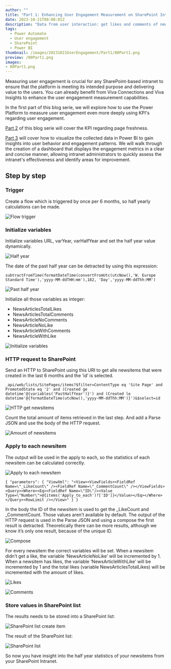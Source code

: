 ```yaml
---
author: ""
title: "Part 1: Enhancing User Engagement Measurement on SharePoint Intranets with Power Platform"
date: 2023-10-21T00:00:01Z
description: "Data from user interaction: get likes and comments of news items"
tags:
  - Power Automate
  - User engagement
  - SharePoint
  - Power BI
thumbnail: /images/20231021UserEngagement/Part1/00Part1.png
preview: /00Part1.png
images:
- 00Part1.png
---
```


Measuring user engagement is crucial for any SharePoint-based intranet to ensure that the platform is meeting its intended purpose and delivering value to the users. You can already benefit from Viva Connections and Viva Insights to enhance the user engagement measurement capabilities.

In the first part of this blog serie, we will explore how to use the Power Platform to measure user engagement even more deeply using KPI's regarding user engagement.

[Part 2](/BlogBytes/blog/20231021-userengagement-part2) of this blog serie will cover the KPI regarding page freshness. 

[Part 3](/BlogBytes/blog//20231021-userengagement-part3) will cover how to visualize the collected data in Power BI to gain insights into user behavior and engagement patterns. We will walk through the creation of a dashboard that displays the engagement metrics in a clear and concise manner, allowing intranet administrators to quickly assess the intranet's effectiveness and identify areas for improvement.

## Step by step
### Trigger
Create a flow which is triggered by once per 6 months, so half yearly calculations can be made.

![Flow trigger](/images/20231021UserEngagement/Part1/1-recurrence.png)

### Initialize variables
Initialize variables URL, varYear, varHalfYear and set the half year value dynamically. 

![Half year](/images/20231021UserEngagement/Part1/2-halfyear.png)

The date of the past half year can be detracted by using this expression:
```
subtractFromTime(formatDateTime(convertFromUtc(utcNow(),'W. Europe Standard Time'),'yyyy-MM-ddTHH:mm'),182, 'Day','yyyy-MM-ddThh:MM')
```
![Past half year](/images/20231021UserEngagement/Part1/3-pasthalfyear.png)


Initialize all those variables as integer:
* NewsArticlesTotalLikes
* NewsArticlesTotalComments
* NewsArticleNoComments
* NewsArticleNoLike
* NewsArticleWithComments
* NewsArticleWithLike

![Initialize variables](/images/20231021UserEngagement/Part1/4-variables.png)

### HTTP request to SharePoint
Send an HTTP to SharePoint using this URI to get alle newsitems that were created in the last 6 months and the ‘id’ is selected.
```
_api/web/lists/SitePages/items?$filter=ContentType eq 'Site Page' and PromotedState eq '2' and (Created ge datetime'@{variables('PastHalfYear')}') and (Created le datetime'@{formatDateTime(utcNow(),'yyyy-MM-ddThh:MM')}')&$select=id
```
![HTTP get newsitems](/images/20231021UserEngagement/Part1/5-HTTPGetNews.png)

Count the total amount of items retrieved in the last step. And add a Parse JSON and use the body of the HTTP request.

![Amount of newsitems](/images/20231021UserEngagement/Part1/6-amount.png)

### Apply to each newsitem
The output will be used in the apply to each, so the statistics of each newsitem can be calculated correctly.

![Apply to each newsitem](/images/20231021UserEngagement/Part1/7-applytoeach.png)

```
{ "parameters": { "ViewXml": "<View><ViewFields><FieldRef Name=\"_LikeCount\" /><FieldRef Name=\"_CommentCount\" /></ViewFields><Query><Where><Eq><FieldRef Name=\"ID\"/><Value Type=\"Number\">@{items('Apply_to_each')?['ID']}</Value></Eq></Where></Query><RowLimit /></View>" } }
```

In the body the ID of the newsitem is used to get the _LikeCount and _CommentCount. Those values aren’t available by default.
The output of the HTTP request is used in the Parse JSON and using a compose the first result is detracted. Theoretically there can be more results, although we know it’s only one result, because of the unique ID. 

![Compose](/images/20231021UserEngagement/Part1/8-compose.png)

For every newsitem the correct variables will be set. When a newsitem didn’t get a like, the variable ‘NewsArticleNoLike’ will be incremented by 1. When a newsitem has likes, the variable ‘NewsArticleWithLike’ will be incremented by 1 and the total likes (variable NewsArticlesTotalLikes) will be incremented with the amount of likes.

![Likes](/images/20231021UserEngagement/Part1/9-conditionlikes.png)


![Comments](/images/20231021UserEngagement/Part1/10-conditioncomments.png)


### Store values in SharePoint list
The results needs to be stored into a SharePoint list:

![SharePoint list create item](/images/20231021UserEngagement/Part1/11-createitemSP.png)

The result of the SharePoint list:

![SharePoint list](/images/20231021UserEngagement/Part1/12-sharepointlist.png)


So now you have insight into the half year statistics of your newsitems from your SharePoint Intranet. 